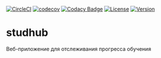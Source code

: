 [![CircleCI](https://circleci.com/gh/DmitryKochetkov/studhub.svg?style=shield)](https://app.circleci.com/pipelines/github/DmitryKochetkov/studhub)
[![codecov](https://codecov.io/gh/DmitryKochetkov/studhub/branch/master/graph/badge.svg?token=CAOT2KLRT4)](https://codecov.io/gh/DmitryKochetkov/studhub)
[![Codacy Badge](https://img.shields.io/codacy/grade/c2e6f1434f564c719d206c86c9a96b3d)](https://www.codacy.com/gh/DmitryKochetkov/studhub/dashboard?utm_source=github.com&amp;utm_medium=referral&amp;utm_content=DmitryKochetkov/studhub&amp;utm_campaign=Badge_Grade)
[![License](https://img.shields.io/github/license/DmitryKochetkov/studhub?color=blue)](https://github.com/DmitryKochetkov/studhub/blob/master/LICENSE)
[![Version](https://img.shields.io/github/v/release/DmitryKochetkov/studhub)](https://github.com/DmitryKochetkov/studhub/releases)

# studhub
Веб-приложение для отслеживания прогресса обучения
